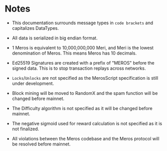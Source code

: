 # Notes

- This documentation surrounds message types in `code brackets` and capitalizes DataTypes.
- All data is serialized in big endian format.
- 1 Meros is equivalent to 10,000,000,000 Meri, and Meri is the lowest denomination of Meros. This means Meros has 10 decimals.

- Ed25519 Signatures are created with a prefix of "MEROS" before the signed data. This is to stop transaction replays across networks.

- `Locks`/`Unlocks` are not specified as the MerosScript specification is still under development.

- Block mining will be moved to RandomX and the spam function will be changed before mainnet.
- The Difficulty algorithm is not specified as it will be changed before mainnet.
- The negative sigmoid used for reward calculation is not specified as it is not finalized.

- All violations between the Meros codebase and the Meros protocol will be resolved before mainnet.
